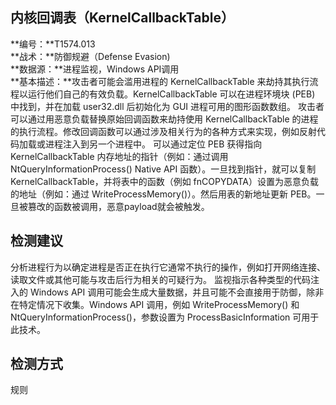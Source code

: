## 内核回调表（KernelCallbackTable）  
**编号：**T1574.013  
**战术：**防御规避（Defense Evasion)  
**数据源：**进程监视，Windows API调用  
**基本描述：**攻击者可能会滥用进程的 KernelCallbackTable 来劫持其执行流程以运行他们自己的有效负载。KernelCallbackTable 可以在进程环境块 (PEB) 中找到，并在加载 user32.dll 后初始化为 GUI 进程可用的图形函数数组。
攻击者可以通过用恶意负载替换原始回调函数来劫持使用 KernelCallbackTable 的进程的执行流程。修改回调函数可以通过涉及相关行为的各种方式来实现，例如反射代码加载或进程注入到另一个进程中。
可以通过定位 PEB 获得指向 KernelCallbackTable 内存地址的指针（例如：通过调用 NtQueryInformationProcess() Native API 函数）。一旦找到指针，就可以复制 KernelCallbackTable，并将表中的函数（例如 fnCOPYDATA）设置为恶意负载的地址（例如：通过 WriteProcessMemory()）。然后用表的新地址更新 PEB。一旦被篡改的函数被调用，恶意payload就会被触发。  
## 检测建议  
分析进程行为以确定进程是否正在执行它通常不执行的操作，例如打开网络连接、读取文件或其他可能与攻击后行为相关的可疑行为。
监视指示各种类型的代码注入的 Windows API 调用可能会生成大量数据，并且可能不会直接用于防御，除非在特定情况下收集。Windows API 调用，例如 WriteProcessMemory() 和 NtQueryInformationProcess()，参数设置为 ProcessBasicInformation 可用于此技术。  
## 检测方式  
规则
